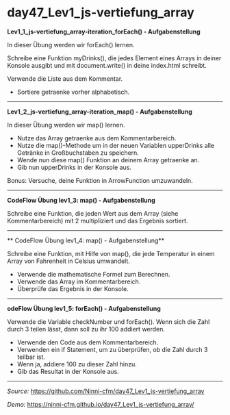 # day47_Lev1_js-vertiefung_array

**Lev1_1_js-vertiefung_array-iteration_forEach() - Aufgabenstellung**

In dieser Übung werden wir forEach() lernen.

Schreibe eine Funktion myDrinks(), die jedes Element eines Arrays in deiner Konsole ausgibt und mit document.write() in deine index.html schreibt.

Verwende die Liste aus dem Kommentar.

-   Sortiere getraenke vorher alphabetisch.

---

**Lev1_2_js-vertiefung_array-iteration_map() - Aufgabenstellung**

In dieser Übung werden wir map() lernen.

-   Nutze das Array getraenke aus dem Kommentarbereich.
-   Nutze die map()-Methode um in der neuen Variablen upperDrinks alle Getränke in Großbuchstaben zu speichern.
-   Wende nun diese map() Funktion an deinem Array getraenke an.
-   Gib nun upperDrinks in der Konsole aus.

Bonus: Versuche, deine Funktion in ArrowFunction umzuwandeln.

---

**CodeFlow Übung lev1_3: map() - Aufgabenstellung**

Schreibe eine Funktion, die jeden Wert aus dem Array (siehe Kommentarbereich) mit 2 multipliziert und das Ergebnis sortiert.

---

** CodeFlow Übung lev1_4: map() - Aufgabenstellung**

Schreibe eine Funktion, mit Hilfe von map(), die jede Temperatur in einem Array von Fahrenheit in Celsius umwandelt.

-   Verwende die mathematische Formel zum Berechnen.
-   Verwende das Array im Kommentarbereich.
-   Überprüfe das Ergebnis in der Konsole.

---

**odeFlow Übung lev1_5: forEach() - Aufgabenstellung**

Verwende die Variable checkNumber und forEach(). Wenn sich die Zahl durch 3 teilen lässt, dann soll zu ihr 100 addiert werden.

-   Verwende den Code aus dem Kommentarbereich.
-   Verwenden ein if Statement, um zu überprüfen, ob die Zahl durch 3 teilbar ist.
-   Wenn ja, addiere 100 zu dieser Zahl hinzu.
-   Gib das Resultat in der Konsole aus.

---

_Source:_ https://github.com/Ninni-cfm/day47_Lev1_js-vertiefung_array

_Demo:_ https://ninni-cfm.github.io/day47_Lev1_js-vertiefung_array/
